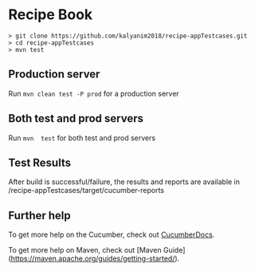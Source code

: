 # Recipe Book

```
> git clone https://github.com/kalyanim2018/recipe-appTestcases.git
> cd recipe-appTestcases
> mvn test
```


## Production server

Run `mvn clean test -P prod` for a production server

## Both test and prod servers

Run `mvn  test` for both test and prod servers

## Test Results

After build is successful/failure, the results and reports are available in /recipe-appTestcases/target/cucumber-reports


## Further help

To get more help on the Cucumber, check out [CucumberDocs](https://docs.cucumber.io/).

To get more help on Maven, check out [Maven Guide] (https://maven.apache.org/guides/getting-started/).